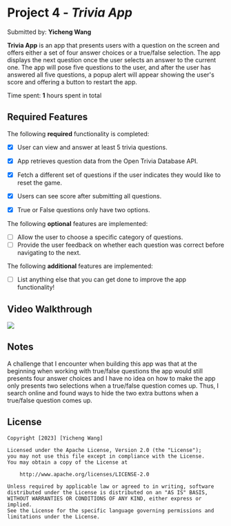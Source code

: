 # Project 4 - *Trivia App*

Submitted by: **Yicheng Wang**

**Trivia App** is an app that presents users with a question on the screen and offers either a set of four answer choices or a true/false selection. The app displays the next question once the user selects an answer to the current one. The app will pose five questions to the user, and after the user has answered all five questions, a popup alert will appear showing the user's score and offering a button to restart the app.

Time spent: **1** hours spent in total

## Required Features

The following **required** functionality is completed:

- [x] User can view and answer at least 5 trivia questions.
- [x] App retrieves question data from the Open Trivia Database API.
- [x] Fetch a different set of questions if the user indicates they would like to reset the game.
- [x] Users can see score after submitting all questions.
- [x] True or False questions only have two options.


The following **optional** features are implemented:

  
- [ ] Allow the user to choose a specific category of questions.
- [ ] Provide the user feedback on whether each question was correct before navigating to the next.

The following **additional** features are implemented:

- [ ] List anything else that you can get done to improve the app functionality!

## Video Walkthrough

<div>
    <a href="https://www.loom.com/share/6aae7b3428c64def82cd69f6a72b25b2">
      <img style="max-width:300px;" src="https://cdn.loom.com/sessions/thumbnails/6aae7b3428c64def82cd69f6a72b25b2-with-play.gif">
    </a>
  </div>

## Notes

A challenge that I encounter when building this app was that at the beginning when working with true/false questions the app would still presents four answer choices and I have no idea on how to make the app only presents two selections when a true/false question comes up. Thus, I search online and found ways to hide the two extra buttons when a true/false question comes up.

## License

    Copyright [2023] [Yicheng Wang]

    Licensed under the Apache License, Version 2.0 (the "License");
    you may not use this file except in compliance with the License.
    You may obtain a copy of the License at

        http://www.apache.org/licenses/LICENSE-2.0

    Unless required by applicable law or agreed to in writing, software
    distributed under the License is distributed on an "AS IS" BASIS,
    WITHOUT WARRANTIES OR CONDITIONS OF ANY KIND, either express or implied.
    See the License for the specific language governing permissions and
    limitations under the License.
